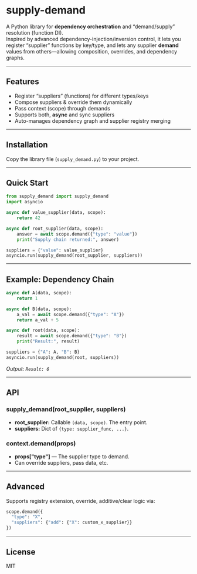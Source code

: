 # supply-demand

A Python library for **dependency orchestration** and “demand/supply” resolution (function DI).  
Inspired by advanced dependency-injection/inversion control, it lets you register “supplier” functions by key/type, and lets any supplier **demand** values from others—allowing composition, overrides, and dependency graphs.

---

## Features

- Register “suppliers” (functions) for different types/keys
- Compose suppliers & override them dynamically
- Pass context (scope) through demands
- Supports both, **async** and sync suppliers
- Auto-manages dependency graph and supplier registry merging

---

## Installation

Copy the library file (`supply_demand.py`) to your project.

---

## Quick Start

```python
from supply_demand import supply_demand
import asyncio

async def value_supplier(data, scope):
    return 42

async def root_supplier(data, scope):
    answer = await scope.demand({"type": "value"})
    print("Supply chain returned:", answer)

suppliers = {"value": value_supplier}
asyncio.run(supply_demand(root_supplier, suppliers))
```

---

## Example: Dependency Chain

```python
async def A(data, scope):
    return 1

async def B(data, scope):
    a_val = await scope.demand({"type": "A"})
    return a_val + 5

async def root(data, scope):
    result = await scope.demand({"type": "B"})
    print("Result:", result)

suppliers = {"A": A, "B": B}
asyncio.run(supply_demand(root, suppliers))
```

_Output: `Result: 6`_

---

## API

### supply_demand(root_supplier, suppliers)

- **root_supplier:** Callable `(data, scope)`. The entry point.
- **suppliers:** Dict of `{type: supplier_func, ...}`.

### context.demand(props)

- **props["type"]** — The supplier type to demand.
- Can override suppliers, pass data, etc.

---

## Advanced

Supports registry extension, override, additive/clear logic via:

```python
scope.demand({
  "type": "X",
  "suppliers": {"add": {"X": custom_x_supplier}}
})
```

---

## License

MIT
